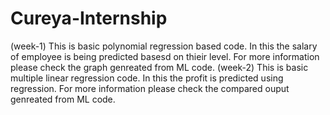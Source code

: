 # Cureya-Internship
(week-1)
This is basic polynomial regression based code. In this the salary of employee is being predicted basesd on thieir level.
For more information please check the graph genreated from ML code.
(week-2)
This is basic multiple linear regression code. In this the profit is predicted using regression.
For more information please check the compared ouput genreated from ML code.
